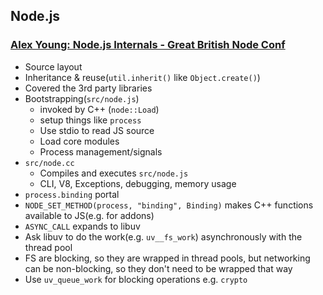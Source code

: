 ## Node.js

### [Alex Young: Node.js Internals - Great British Node Conf](https://www.youtube.com/watch?v=aWKgPq1hb6s)

* Source layout
* Inheritance & reuse(`util.inherit()` like `Object.create()`)
* Covered the 3rd party libraries
* Bootstrapping(`src/node.js`)
  * invoked by C++ (`node::Load`)
  * setup things like `process`
  * Use stdio to read JS source
  * Load core modules
  * Process management/signals
* `src/node.cc`
  * Compiles and executes `src/node.js`
  * CLI, V8, Exceptions, debugging, memory usage
* `process.binding` portal
* `NODE_SET_METHOD(process, "binding", Binding)` makes C++ functions available to JS(e.g. for addons)
* `ASYNC_CALL` expands to libuv
* Ask libuv to do the work(e.g. `uv__fs_work`) asynchronously with the thread pool
* FS are blocking, so they are wrapped in thread pools, but networking can be non-blocking, so they don't need to be wrapped that way
* Use `uv_queue_work` for blocking operations e.g. `crypto`
